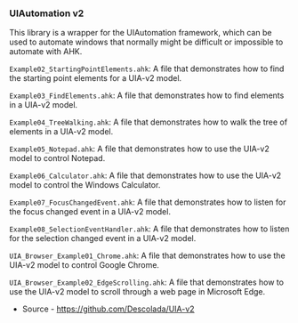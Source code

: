### UIAutomation v2
This library is a wrapper for the UIAutomation framework, which can be used to automate windows that normally might be difficult or impossible to automate with AHK.

`Example02_StartingPointElements.ahk`: A file that demonstrates how to find the starting point elements for a UIA-v2 model.

`Example03_FindElements.ahk`: A file that demonstrates how to find elements in a UIA-v2 model.

`Example04_TreeWalking.ahk`: A file that demonstrates how to walk the tree of elements in a UIA-v2 model.

`Example05_Notepad.ahk`: A file that demonstrates how to use the UIA-v2 model to control Notepad.

`Example06_Calculator.ahk`: A file that demonstrates how to use the UIA-v2 model to control the Windows Calculator.

`Example07_FocusChangedEvent.ahk`: A file that demonstrates how to listen for the focus changed event in a UIA-v2 model.

`Example08_SelectionEventHandler.ahk`: A file that demonstrates how to listen for the selection changed event in a UIA-v2 model.

`UIA_Browser_Example01_Chrome.ahk`: A file that demonstrates how to use the UIA-v2 model to control Google Chrome.

`UIA_Browser_Example02_EdgeScrolling.ahk`: A file that demonstrates how to use the UIA-v2 model to scroll through a web page in Microsoft Edge.


- Source - https://github.com/Descolada/UIA-v2

